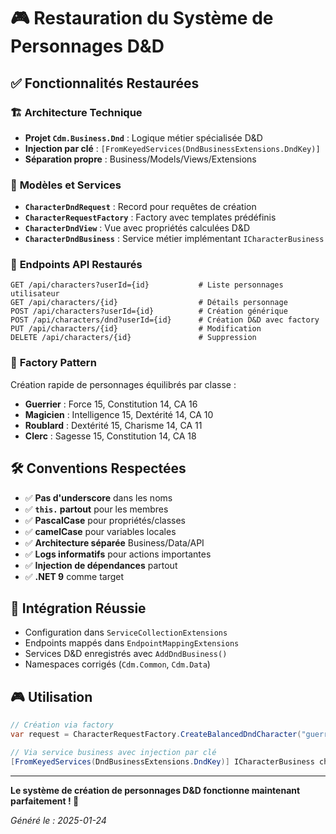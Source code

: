 ﻿# 🎮 Restauration du Système de Personnages D&D

## ✅ Fonctionnalités Restaurées

### 🏗️ **Architecture Technique**
- **Projet `Cdm.Business.Dnd`** : Logique métier spécialisée D&D
- **Injection par clé** : `[FromKeyedServices(DndBusinessExtensions.DndKey)]` 
- **Séparation propre** : Business/Models/Views/Extensions

### 🎲 **Modèles et Services**
- **`CharacterDndRequest`** : Record pour requêtes de création
- **`CharacterRequestFactory`** : Factory avec templates prédéfinis
- **`CharacterDndView`** : Vue avec propriétés calculées D&D
- **`CharacterDndBusiness`** : Service métier implémentant `ICharacterBusiness`

### 🚀 **Endpoints API Restaurés**
```http
GET /api/characters?userId={id}           # Liste personnages utilisateur
GET /api/characters/{id}                  # Détails personnage
POST /api/characters?userId={id}          # Création générique
POST /api/characters/dnd?userId={id}      # Création D&D avec factory
PUT /api/characters/{id}                  # Modification
DELETE /api/characters/{id}               # Suppression
```

### 🎯 **Factory Pattern**
Création rapide de personnages équilibrés par classe :
- **Guerrier** : Force 15, Constitution 14, CA 16
- **Magicien** : Intelligence 15, Dextérité 14, CA 10
- **Roublard** : Dextérité 15, Charisme 14, CA 11
- **Clerc** : Sagesse 15, Constitution 14, CA 18

## 🛠️ **Conventions Respectées**
- ✅ **Pas d'underscore** dans les noms
- ✅ **`this.` partout** pour les membres
- ✅ **PascalCase** pour propriétés/classes
- ✅ **camelCase** pour variables locales
- ✅ **Architecture séparée** Business/Data/API
- ✅ **Logs informatifs** pour actions importantes
- ✅ **Injection de dépendances** partout
- ✅ **.NET 9** comme target

## 🔄 **Intégration Réussie**
- Configuration dans `ServiceCollectionExtensions`
- Endpoints mappés dans `EndpointMappingExtensions`
- Services D&D enregistrés avec `AddDndBusiness()`
- Namespaces corrigés (`Cdm.Common`, `Cdm.Data`)

## 🎮 **Utilisation**
```csharp
// Création via factory
var request = CharacterRequestFactory.CreateBalancedDndCharacter("guerrier", "Aragorn");

// Via service business avec injection par clé
[FromKeyedServices(DndBusinessExtensions.DndKey)] ICharacterBusiness characterBusiness
```

---

**Le système de création de personnages D&D fonctionne maintenant parfaitement ! 🎉**

*Généré le : 2025-01-24*